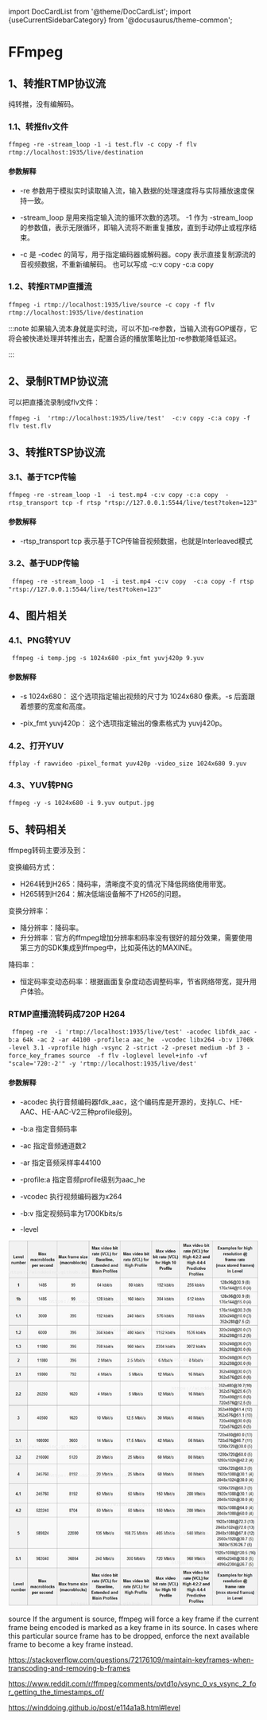 import DocCardList from '@theme/DocCardList';
import {useCurrentSidebarCategory} from '@docusaurus/theme-common';

# FFmpeg

<!-- <DocCardList items={useCurrentSidebarCategory().items}/> -->


## 1、转推RTMP协议流

纯转推，没有编解码。

### 1.1、转推flv文件

```shell
ffmpeg -re -stream_loop -1 -i test.flv -c copy -f flv rtmp://localhost:1935/live/destination
```


#### 参数解释


- -re
    参数用于模拟实时读取输入流，输入数据的处理速度将与实际播放速度保持一致。

- -stream_loop 是用来指定输入流的循环次数的选项。
 -1 作为 -stream_loop 的参数值，表示无限循环，即输入流将不断重复播放，直到手动停止或程序结束。

- -c 是 -codec 的简写，用于指定编码器或解码器。copy 表示直接复制源流的音视频数据，不重新编解码。 也可以写成 -c:v copy  -c:a copy 




### 1.2、转推RTMP直播流
```shell
ffmpeg -i rtmp://localhost:1935/live/source -c copy -f flv rtmp://localhost:1935/live/destination
```

:::note
如果输入流本身就是实时流，可以不加-re参数，当输入流有GOP缓存，它将会被快递处理并转推出去，配置合适的播放策略比加-re参数能降低延迟。

:::

## 2、录制RTMP协议流

可以把直播流录制成flv文件：

```shell
ffmpeg -i  'rtmp://localhost:1935/live/test'  -c:v copy -c:a copy -f flv test.flv
```

## 3、转推RTSP协议流

### 3.1、基于TCP传输

```shell
ffmpeg -re -stream_loop -1  -i test.mp4 -c:v copy -c:a copy  -rtsp_transport tcp -f rtsp "rtsp://127.0.0.1:5544/live/test?token=123"
```

#### 参数解释

 - -rtsp_transport tcp 表示基于TCP传输音视频数据，也就是Interleaved模式


### 3.2、基于UDP传输

```shell
 ffmpeg -re -stream_loop -1  -i test.mp4 -c:v copy  -c:a copy -f rtsp "rtsp://127.0.0.1:5544/live/test?token=123"
```

## 4、图片相关

### 4.1、PNG转YUV

```shell
 ffmpeg -i temp.jpg -s 1024x680 -pix_fmt yuvj420p 9.yuv
```

#### 参数解释

- -s 1024x680： 这个选项指定输出视频的尺寸为 1024x680 像素。-s 后面跟着想要的宽度和高度。

- -pix_fmt yuvj420p： 这个选项指定输出的像素格式为 yuvj420p。

### 4.2、打开YUV

```shell
ffplay -f rawvideo -pixel_format yuv420p -video_size 1024x680 9.yuv
```

### 4.3、YUV转PNG

```shell
ffmpeg -y -s 1024x680 -i 9.yuv output.jpg
```

## 5、转码相关

ffmpeg转码主要涉及到：

变换编码方式：
 -  H264转到H265：降码率，清晰度不变的情况下降低网络使用带宽。
 -  H265转到H264：解决低端设备解不了H265的问题。
  
变换分辨率：
 -  降分辨率：降码率。
 -  升分辨率：官方的ffmpeg增加分辨率和码率没有很好的超分效果，需要使用第三方的SDK集成到ffmpeg中，比如英伟达的MAXINE。

降码率：
 - 恒定码率变动态码率：根据画面复杂度动态调整码率，节省网络带宽，提升用户体验。


### RTMP直播流转码成720P H264


```shell
 ffmpeg -re  -i 'rtmp://localhost:1935/live/test' -acodec libfdk_aac -b:a 64k -ac 2 -ar 44100 -profile:a aac_he  -vcodec libx264 -b:v 1700k -level 3.1 -vprofile high -vsync 2 -strict -2 -preset medium -bf 3 -force_key_frames source  -f flv -loglevel level+info -vf "scale='720:-2'" -y 'rtmp://localhost:1935/live/dest'
 ```
#### 参数解释

- -acodec 执行音频编码器fdk_aac，这个编码库是开源的，支持LC、HE-AAC、HE-AAC-V2三种profile级别。
- -b:a 指定音频码率
- -ac 指定音频通道数2
- -ar 指定音频采样率44100
- -profile:a 指定音频profile级别为aac_he

- -vcodec 执行视频编码器为x264
- -b:v 指定视频码率为1700Kbits/s
- -level 

![H264 Level](/img/docs/ffmpeg/h264_level.png)

source
If the argument is source, ffmpeg will force a key frame if the current frame being encoded is marked as a key frame in its source. In cases where this particular source frame has to be dropped, enforce the next available frame to become a key frame instead.

https://stackoverflow.com/questions/72176109/maintain-keyframes-when-transcoding-and-removing-b-frames

https://www.reddit.com/r/ffmpeg/comments/pvtd1o/vsync_0_vs_vsync_2_for_getting_the_timestamps_of/

https://winddoing.github.io/post/e114a1a8.html#level
